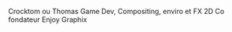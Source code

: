 Crocktom ou Thomas
Game Dev, Compositing, enviro et FX 2D
Co fondateur Enjoy Graphix 
<!---
Crocktom/Crocktom is a ✨ special ✨ repository because its `README.md` (this file) appears on your GitHub profile.
You can click the Preview link to take a look at your changes.
--->
